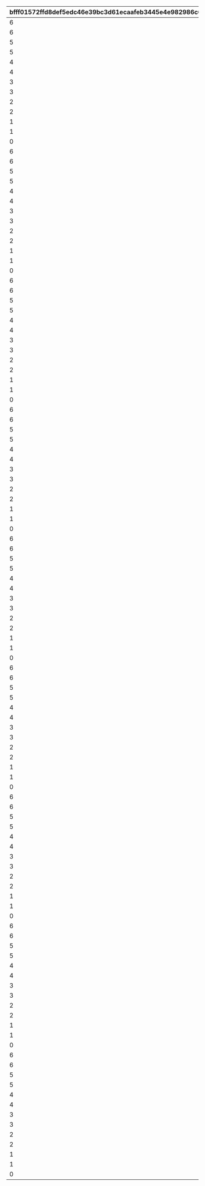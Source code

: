 |bfff01572ffd8def5edc46e39bc3d61ecaafeb3445e4e982986c676dc72b60bb|624990cf10b5a90be4f2dd7ebe9df606e6229c5b0a008ac2651ab17026dbbeb2|2275eee719bd353fc76bf5f83b0fc97f78b250a87afe8047642bf82475a7131a|ade4b530217004b25900f4e22e59034b2644199ad5a0762883ab44b487429af8|5b30a43faad8ad8311e20c188bc54adc5fc661514ce981f293c2a9b8430be00e|dd12758354f5579408520405ebd36c5a2cded4442dacd0367205bc379a493882|fbaa392a4fe8a60bfcb3cde6598da8b21e56cc1de2a8a55afd44e79817b69050|5c66ec96f2bf687e8abee1594c3158c7c7ad14408a409607f9f0df70a437bdef|8c323c46a747a5bf1fde8c310dd02ca6809f1ec7c3d310f8fc1f426cf7ff3595|
| --- | --- | --- | --- | --- | --- | --- | --- | --- |
|6|7|1|10001|5|-1|22|8|53003|
|6|7|1|10002|5|-1|22|4|53002|
|5|6|1|10101|4|5|22|6|53003|
|5|6|1|10102|4|5|22|5|53002|
|4|5|1|10201|3|4|22|5|53003|
|4|5|1|10202|3|4|22|5|53002|
|3|4|1|10301|3|3|22|4|53003|
|3|4|1|10302|3|3|22|3|53002|
|2|3|1|10401|2|2|22|3|53003|
|2|3|1|10402|2|2|22|2|53002|
|1|2|1|10501|1|1|22|2|53003|
|1|2|1|10502|1|1|22|1|53002|
|0|1|1|10601|1|0|22|2|53002|
|6|7|2|10701|5|-1|22|8|53003|
|6|7|2|10702|5|-1|22|4|53002|
|5|6|2|10801|4|5|22|6|53003|
|5|6|2|10802|4|5|22|5|53002|
|4|5|2|10901|3|4|22|5|53003|
|4|5|2|10902|3|4|22|5|53002|
|3|4|2|11001|3|3|22|4|53003|
|3|4|2|11002|3|3|22|3|53002|
|2|3|2|11101|2|2|22|3|53003|
|2|3|2|11102|2|2|22|2|53002|
|1|2|2|11201|1|1|22|2|53003|
|1|2|2|11202|1|1|22|1|53002|
|0|1|2|11301|1|0|22|2|53002|
|6|7|3|11401|5|-1|22|8|53003|
|6|7|3|11402|5|-1|22|4|53002|
|5|6|3|11501|4|5|22|6|53003|
|5|6|3|11502|4|5|22|5|53002|
|4|5|3|11601|3|4|22|5|53003|
|4|5|3|11602|3|4|22|5|53002|
|3|4|3|11701|3|3|22|4|53003|
|3|4|3|11702|3|3|22|3|53002|
|2|3|3|11801|2|2|22|3|53003|
|2|3|3|11802|2|2|22|2|53002|
|1|2|3|11901|1|1|22|2|53003|
|1|2|3|11902|1|1|22|1|53002|
|0|1|3|12001|1|0|22|2|53002|
|6|7|4|12101|5|-1|22|8|53003|
|6|7|4|12102|5|-1|22|4|53002|
|5|6|4|12201|4|5|22|6|53003|
|5|6|4|12202|4|5|22|5|53002|
|4|5|4|12301|3|4|22|5|53003|
|4|5|4|12302|3|4|22|5|53002|
|3|4|4|12401|3|3|22|4|53003|
|3|4|4|12402|3|3|22|3|53002|
|2|3|4|12501|2|2|22|3|53003|
|2|3|4|12502|2|2|22|2|53002|
|1|2|4|12601|1|1|22|2|53003|
|1|2|4|12602|1|1|22|1|53002|
|0|1|4|12701|1|0|22|2|53002|
|6|7|5|12801|5|-1|22|8|53003|
|6|7|5|12802|5|-1|22|4|53002|
|5|6|5|12901|4|5|22|6|53003|
|5|6|5|12902|4|5|22|5|53002|
|4|5|5|13001|3|4|22|5|53003|
|4|5|5|13002|3|4|22|5|53002|
|3|4|5|13101|3|3|22|4|53003|
|3|4|5|13102|3|3|22|3|53002|
|2|3|5|13201|2|2|22|3|53003|
|2|3|5|13202|2|2|22|2|53002|
|1|2|5|13301|1|1|22|2|53003|
|1|2|5|13302|1|1|22|1|53002|
|0|1|5|13401|1|0|22|2|53002|
|6|7|6|13501|5|-1|22|8|53003|
|6|7|6|13502|5|-1|22|4|53002|
|5|6|6|13601|4|5|22|6|53003|
|5|6|6|13702|4|5|22|5|53002|
|4|5|6|13801|3|4|22|5|53003|
|4|5|6|13902|3|4|22|5|53002|
|3|4|6|14001|3|3|22|4|53003|
|3|4|6|14002|3|3|22|3|53002|
|2|3|6|14101|2|2|22|3|53003|
|2|3|6|14102|2|2|22|2|53002|
|1|2|6|14201|1|1|22|2|53003|
|1|2|6|14202|1|1|22|1|53002|
|0|1|6|14301|1|0|22|2|53002|
|6|7|7|14401|5|-1|22|8|53003|
|6|7|7|14402|5|-1|22|4|53002|
|5|6|7|14501|4|5|22|6|53003|
|5|6|7|14502|4|5|22|5|53002|
|4|5|7|14601|3|4|22|5|53003|
|4|5|7|14701|3|4|22|5|53002|
|3|4|7|14801|3|3|22|4|53003|
|3|4|7|14802|3|3|22|3|53002|
|2|3|7|14901|2|2|22|3|53003|
|2|3|7|14902|2|2|22|2|53002|
|1|2|7|15001|1|1|22|2|53003|
|1|2|7|15002|1|1|22|1|53002|
|0|1|7|15101|1|0|22|2|53002|
|6|7|8|15201|5|-1|22|8|53003|
|6|7|8|15202|5|-1|22|4|53002|
|5|6|8|15301|4|5|22|6|53003|
|5|6|8|15302|4|5|22|5|53002|
|4|5|8|15401|3|4|22|5|53003|
|4|5|8|15402|3|4|22|5|53002|
|3|4|8|15501|3|3|22|4|53003|
|3|4|8|15502|3|3|22|3|53002|
|2|3|8|15601|2|2|22|3|53003|
|2|3|8|15602|2|2|22|2|53002|
|1|2|8|15701|1|1|22|2|53003|
|1|2|8|15702|1|1|22|1|53002|
|0|1|8|15901|1|0|22|2|53002|
|6|7|9|16001|5|-1|22|8|53003|
|6|7|9|16002|5|-1|22|4|53002|
|5|6|9|16101|4|5|22|6|53003|
|5|6|9|16102|4|5|22|5|53002|
|4|5|9|16201|3|4|22|5|53003|
|4|5|9|16202|3|4|22|5|53002|
|3|4|9|16301|3|3|22|4|53003|
|3|4|9|16302|3|3|22|3|53002|
|2|3|9|16401|2|2|22|3|53003|
|2|3|9|16402|2|2|22|2|53002|
|1|2|9|16501|1|1|22|2|53003|
|1|2|9|16502|1|1|22|1|53002|
|0|1|9|16601|1|0|22|2|53002|